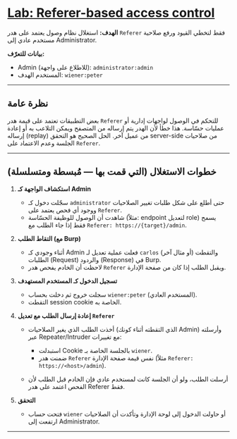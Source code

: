 # [Lab: Referer-based access control](https://portswigger.net/web-security/access-control/lab-referer-based-access-control)

**الهدف:** استغلال نظام وصول يعتمد على هدر `Referer` فقط لتخطي القيود ورفع صلاحية مستخدم عادي إلى Administrator.

**بيانات للتعرّف:**

* Admin (للاطلاع على واجهة): `administrator:admin`
* المستخدم الهدف: `wiener:peter`

---

## نظرة عامة

بعض التطبيقات تعتمد على قيمة هدر `Referer` للتحكم في الوصول لواجهات إدارية أو عمليات حسّاسة. هذا خطأ لأن الهدر يتم إرساله من المتصفح ويمكن التلاعب به أو إعادة إرساله (replay) من عميل آخر. الحل الصحيح هو التحقق server-side من صلاحيات الجلسة وعدم الاعتماد على `Referer`.

---

## خطوات الاستغلال (التي قمت بها — مُبسطة ومتسلسلة)

1. **استكشاف الواجهة كـ Admin**

   * سجّلت دخول كـ `administrator` حتى أطلع على شكل طلبات تغيير الصلاحيات ووجود أي فحص يعتمد على `Referer`.
   * شاهدت أن الوصول للوظيفة الحسّاسة (مثلاً: endpoint لتعديل role) يسمح فقط إذا جاء الطلب مع `Referer: https://{target}/admin`.

2. **التقاط الطلب (مع Burp)**

   * أثناء وجودي كـ Admin فعلت عملية تعديل لـ `carlos` (أو مثال آخر) والتقطت الطلبات (Request) والردود (Response) في Burp.
   * لاحظت أن الخادم يفحص هدر `Referer` ويقبل الطلب إذا كان من صفحة الإدارة.

3. **تسجيل الدخول كـ المستخدم المستهدف**

   * سجلت خروج ثم دخلت بحساب `wiener:peter` (المستخدم العادي).
   * التقطت session cookie الخاصة به.

4. **إعادة إرسال الطلب مع تعديل `Referer`**

   * أخذت الطلب الذي يغير الصلاحيات (الذي التقطته أثناء كونك Admin) وأرسلته عبر Repeater/Intruder مع تغييرات:

     * استبدلت Cookie بالجلسة الخاصة بـ `wiener`.
     * ضمنت هدر `Referer` نفس قيمة صفحة الإدارة (مثلاً `Referer: https://<host>/admin`).
   * أرسلت الطلب، ولو أن الجلسة كانت لمستخدم عادي فإن الخادم قبل الطلب لأن الفحص اعتمد على هدر Referer فقط.

5. **التحقق**

   * فتحت حساب `wiener` أو حاولت الدخول إلى لوحة الإدارة وتأكدت أن الصلاحيات ارتفعت إلى Administrator.

---
